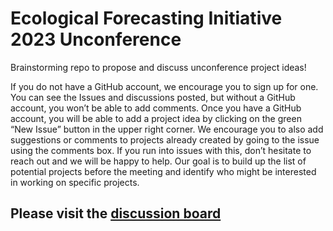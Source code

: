 # Ecological Forecasting Initiative 2023 Unconference

Brainstorming repo to propose and discuss unconference project ideas!

If you do not have a GitHub account, we encourage you to sign up for one. You can see the Issues and discussions posted, but without a GitHub account, you won’t be able to add comments.  Once you have a GitHub account, you will be able to add a project idea by clicking on the green “New Issue” button in the upper right corner. We encourage you to also add suggestions or comments to projects already created by going to the issue using the comments box.  If you run into issues with this, don’t hesitate to reach out and we will be happy to help.  Our goal is to build up the list of potential projects before the meeting and identify who might be interested in working on specific projects.

## Please visit the [discussion board](https://github.com/eco4cast/unconf-2023/issues)
